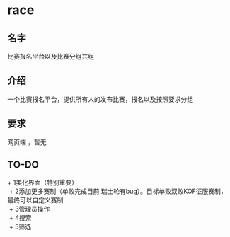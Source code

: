 # race
<h2>名字</h2>
比赛报名平台以及比赛分组共组
<h2>介绍</h2>
一个比赛报名平台，提供所有人的发布比赛，报名以及按照要求分组
<h2>要求</h2>
网页端 ，暂无
<h2>TO-DO</h2>
  + 1美化界面（特别重要）<br>
  + 2添加更多赛制（单败完成目前,瑞士轮有bug）。目标单败双败KOF征服赛制，最终可以自定义赛制<br>
  + 3管理员操作<br>
  + 4搜索<br>
  + 5筛选<br>
 
